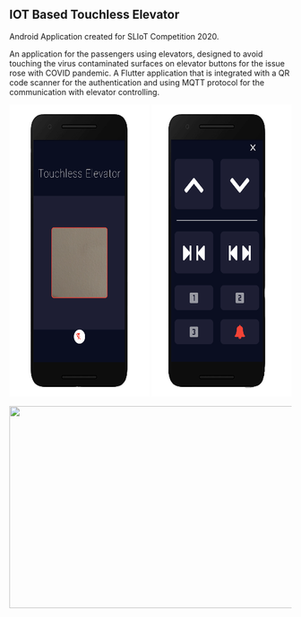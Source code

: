 ## **IOT Based Touchless Elevator**
Android Application created for SLIoT Competition 2020.

An application for the passengers using elevators, designed to avoid touching the virus contaminated surfaces on elevator buttons for the issue rose with COVID pandemic. A Flutter application that is integrated with a QR code scanner for the authentication and using MQTT protocol for the communication with elevator controlling.

<img src="
/captures/img1e.png" width="250" height="520"/> <img src="
/captures/img2e.png" width="250" height="520"/> 

<img src="https://media.giphy.com/media/8JQ7pr7wzOFVH0XIrp/giphy.gif" width="576" height="360" />

